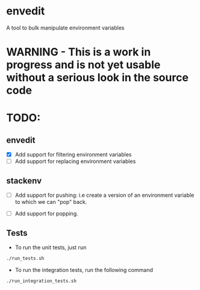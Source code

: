 # envedit
A tool to bulk manipulate environment variables
# WARNING - This is a work in progress and is not yet usable without a serious look in the source code
# TODO:
## envedit
- [x] Add support for filtering environment variables
- [ ] Add support for replacing environment variables
## stackenv
- [ ] Add support for pushing: i.e create a version of an environment variable to which we can "pop" back.
- [ ] Add support for popping.


## Tests
- To run the unit tests, just run
```bash
./run_tests.sh
```
- To run the integration tests, run the following command
```bash
./run_integration_tests.sh
```
